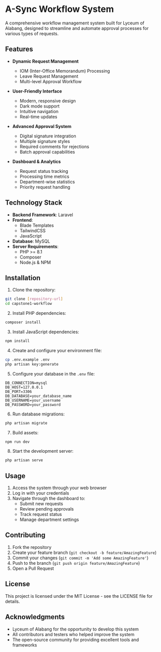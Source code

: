 # A-Sync Workflow System

A comprehensive workflow management system built for Lyceum of Alabang, designed to streamline and automate approval processes for various types of requests.

## Features

- **Dynamic Request Management**
  - IOM (Inter-Office Memorandum) Processing
  - Leave Request Management
  - Multi-level Approval Workflow

- **User-Friendly Interface**
  - Modern, responsive design
  - Dark mode support
  - Intuitive navigation
  - Real-time updates

- **Advanced Approval System**
  - Digital signature integration
  - Multiple signature styles
  - Required comments for rejections
  - Batch approval capabilities

- **Dashboard & Analytics**
  - Request status tracking
  - Processing time metrics
  - Department-wise statistics
  - Priority request handling

## Technology Stack

- **Backend Framework**: Laravel
- **Frontend**: 
  - Blade Templates
  - TailwindCSS
  - JavaScript
- **Database**: MySQL
- **Server Requirements**: 
  - PHP >= 8.1
  - Composer
  - Node.js & NPM

## Installation

1. Clone the repository:
```bash
git clone [repository-url]
cd capstone1-workflow
```

2. Install PHP dependencies:
```bash
composer install
```

3. Install JavaScript dependencies:
```bash
npm install
```

4. Create and configure your environment file:
```bash
cp .env.example .env
php artisan key:generate
```

5. Configure your database in the `.env` file:
```env
DB_CONNECTION=mysql
DB_HOST=127.0.0.1
DB_PORT=3306
DB_DATABASE=your_database_name
DB_USERNAME=your_username
DB_PASSWORD=your_password
```

6. Run database migrations:
```bash
php artisan migrate
```

7. Build assets:
```bash
npm run dev
```

8. Start the development server:
```bash
php artisan serve
```

## Usage

1. Access the system through your web browser
2. Log in with your credentials
3. Navigate through the dashboard to:
   - Submit new requests
   - Review pending approvals
   - Track request status
   - Manage department settings

## Contributing

1. Fork the repository
2. Create your feature branch (`git checkout -b feature/AmazingFeature`)
3. Commit your changes (`git commit -m 'Add some AmazingFeature'`)
4. Push to the branch (`git push origin feature/AmazingFeature`)
5. Open a Pull Request

## License

This project is licensed under the MIT License - see the LICENSE file for details.

## Acknowledgments

- Lyceum of Alabang for the opportunity to develop this system
- All contributors and testers who helped improve the system
- The open-source community for providing excellent tools and frameworks
